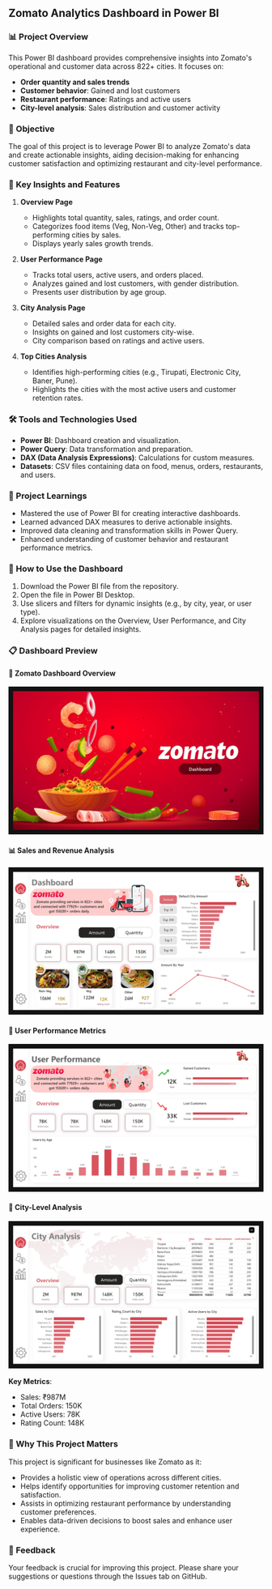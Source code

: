 ## Zomato Analytics Dashboard in Power BI

### 📊 Project Overview
This Power BI dashboard provides comprehensive insights into Zomato's operational and customer data across 822+ cities. It focuses on:  
- **Order quantity and sales trends**  
- **Customer behavior**: Gained and lost customers  
- **Restaurant performance**: Ratings and active users  
- **City-level analysis**: Sales distribution and customer activity  


### 🎯 Objective
The goal of this project is to leverage Power BI to analyze Zomato's data and create actionable insights, aiding decision-making for enhancing customer satisfaction and optimizing restaurant and city-level performance.


### 🔑 Key Insights and Features
1. **Overview Page**  
   - Highlights total quantity, sales, ratings, and order count.  
   - Categorizes food items (Veg, Non-Veg, Other) and tracks top-performing cities by sales.  
   - Displays yearly sales growth trends.

2. **User Performance Page**  
   - Tracks total users, active users, and orders placed.  
   - Analyzes gained and lost customers, with gender distribution.  
   - Presents user distribution by age group.

3. **City Analysis Page**  
   - Detailed sales and order data for each city.  
   - Insights on gained and lost customers city-wise.  
   - City comparison based on ratings and active users.

4. **Top Cities Analysis**  
   - Identifies high-performing cities (e.g., Tirupati, Electronic City, Baner, Pune).  
   - Highlights the cities with the most active users and customer retention rates.


### 🛠 Tools and Technologies Used
- **Power BI**: Dashboard creation and visualization.  
- **Power Query**: Data transformation and preparation.  
- **DAX (Data Analysis Expressions)**: Calculations for custom measures.  
- **Datasets**: CSV files containing data on food, menus, orders, restaurants, and users.


### 📘 Project Learnings
- Mastered the use of Power BI for creating interactive dashboards.  
- Learned advanced DAX measures to derive actionable insights.  
- Improved data cleaning and transformation skills in Power Query.  
- Enhanced understanding of customer behavior and restaurant performance metrics.


### 🚀 How to Use the Dashboard
1. Download the Power BI file from the repository.  
2. Open the file in Power BI Desktop.  
3. Use slicers and filters for dynamic insights (e.g., by city, year, or user type).  
4. Explore visualizations on the Overview, User Performance, and City Analysis pages for detailed insights.


### 📋 Dashboard Preview
#### 🍴 Zomato Dashboard Overview  
![Zomato Dashboard Overview](https://github.com/JanviDhonde/Zomato-Dashboard-Powerbi/blob/main/1%20ZomatoDashboard.jpg)  

#### 📊 Sales and Revenue Analysis  
![Sales and Revenue Analysis](https://github.com/JanviDhonde/Zomato-Dashboard-Powerbi/blob/main/2%20Dashboard.jpg)  

#### 👤 User Performance Metrics  
![User Performance Metrics](https://github.com/JanviDhonde/Zomato-Dashboard-Powerbi/blob/main/3%20User%20Performances.jpg)  

#### 🌆 City-Level Analysis  
![City-Level Analysis](https://github.com/JanviDhonde/Zomato-Dashboard-Powerbi/blob/main/4%20City%20Analysis.jpg)  

**Key Metrics**:  
- Sales: ₹987M  
- Total Orders: 150K  
- Active Users: 78K  
- Rating Count: 148K  

### 🌟 Why This Project Matters
This project is significant for businesses like Zomato as it:  
- Provides a holistic view of operations across different cities.  
- Helps identify opportunities for improving customer retention and satisfaction.  
- Assists in optimizing restaurant performance by understanding customer preferences.  
- Enables data-driven decisions to boost sales and enhance user experience.

### 💬 Feedback
Your feedback is crucial for improving this project. Please share your suggestions or questions through the Issues tab on GitHub.
